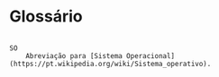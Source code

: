 # Glossário

```{glossary}

SO
    Abreviação para [Sistema Operacional](https://pt.wikipedia.org/wiki/Sistema_operativo).

```
